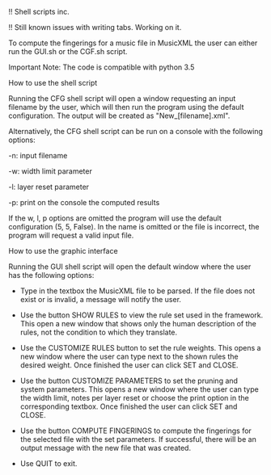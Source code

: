 !! Shell scripts inc.

!! Still known issues with writing tabs. Working on it.

To compute the fingerings for a music file in MusicXML the user can either run the GUI.sh or the CGF.sh script. 

Important Note: The code is compatible with python 3.5

How to use the shell script

Running the CFG shell script will open a window requesting an input filename by the user, which will then run the program using the default configuration. The output will be created as "New_[filename].xml".

Alternatively, the CFG shell script can be run on a console with the following options:

-n: input filename

-w: width limit parameter

-l: layer reset parameter

-p: print on the console the computed results

If the w, l, p options are omitted the program will use the default configuration (5, 5, False). In the name is omitted or the file is incorrect, the program will request a valid input file.

How to use the graphic interface 

Running the GUI shell script will open the default window where the user has the following options:

- Type in the textbox the MusicXML file to be parsed. 
If the file does not exist or is invalid, a message will notify the user.

- Use the button SHOW RULES to view the rule set used in the framework. 
This open a new window that shows only the human description of the rules, not the condition to which they translate.

- Use the CUSTOMIZE RULES button to set the rule weights. 
This opens a new window where the user can type next to the shown rules the desired weight.
Once finished the user can click SET and CLOSE.

- Use the button CUSTOMIZE PARAMETERS to set the pruning and system parameters.
This opens a new window where the user can type the width limit, notes per layer reset or choose the print option in the corresponding textbox.
Once finished the user can click SET and CLOSE.

- Use the button COMPUTE FINGERINGS to compute the fingerings for the selected file with the set parameters. If successful, there will be an output message with the new file that was created.

- Use QUIT to exit.
